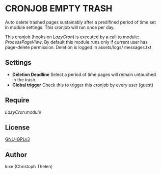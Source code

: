 CRONJOB EMPTY TRASH
===================

Auto delete trashed pages sustainably after a predifined period of time set in module settings.
This cronjob will run once per day.

This cronjob (hooks on *LazyCron*) is executed by a call to module: *ProcessPageView*.
By default this module runs only if current user has page-delete permission.
Deletion is logged in assets/logs/ messages.txt

## Settings
+ **Deletion Deadline**
Select a period of time pages will remain untouched in the trash.
+ **Global trigger**
Check this to trigger this cronjob by every user (guest)

## Require
*LazyCron.module*

## License
[GNU-GPLv3](http://www.gnu.org/licenses/gpl-3.0.html)

## Author
kixe (Christoph Thelen)

